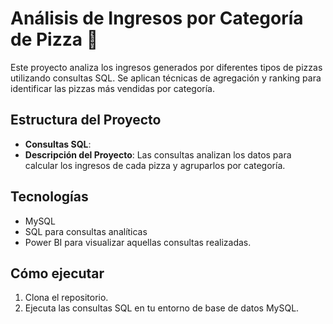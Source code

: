 # Análisis de Ingresos por Categoría de Pizza 🍕

Este proyecto analiza los ingresos generados por diferentes tipos de pizzas utilizando consultas SQL. Se aplican técnicas de agregación y ranking para identificar las pizzas más vendidas por categoría.

## Estructura del Proyecto
- **Consultas SQL**: 
- **Descripción del Proyecto**: Las consultas analizan los datos para calcular los ingresos de cada pizza y agruparlos por categoría.

## Tecnologías
- MySQL
- SQL para consultas analíticas
- Power BI para visualizar aquellas consultas realizadas.

## Cómo ejecutar
1. Clona el repositorio.
2. Ejecuta las consultas SQL en tu entorno de base de datos MySQL.
